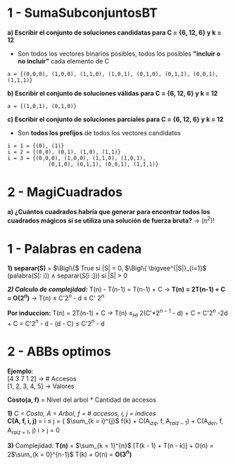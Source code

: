 # 1 - SumaSubconjuntosBT
**a) Escribir el conjunto de soluciones candidatas para C = {6, 12, 6} y k = 12**
- Son todos los vectores binarios posibles, todos los posibles **"incluir o no incluir"** cada elemento de C
```
a = {(0,0,0), (1,0,0), (1,1,0), (1,0,1), (0,1,0), (0,1,1), (0,0,1), (1,1,1)}
``` 
**b) Escribir el conjunto de soluciones válidas para C = {6, 12, 6} y k = 12**
```
a = {(1,0,1), (0,1,0)}
```
**c) Escribir el conjunto de soluciones parciales para C = {6, 12, 6} y k = 12**
- Son **todos los prefijos** de todos los vectores candidatos
```
i = 1 = {(0), (1)}
i = 2 = {(0,0), (0,1), (1,0), (1,1)}
i = 3 = {(0,0,0), (1,0,0), (1,1,0), (1,0,1),
			 (0,1,0), (0,1,1), (0,0,1), (1,1,1)}
```


# 2 - MagiCuadrados
**a) ¿Cuántos cuadrados habría que generar para encontrar todos los cuadrados mágicos si se utiliza una solución de fuerza bruta?** -> $(n^{2})!$   



# 1 - Palabras en cadena

**1) separar(S)** = 
$\Bigl\{$ True si |S| = 0,
$\Bigl\{ \bigvee^{|S|}_{i=1}$ (palabra(S[: i]) $\land$ separar(S[i :])) si |S| > 0

***2) Calculo de complejidad:***
T(n) - T(n-1) = T(n-1) + C
-> **T(n) = 2T(n-1) + C = O(2$^n$)**
-> T(n) $\leq$ C'2$^n$ - d $\leq$ C' 2$^n$

**Por induccion:**
T(n) = 2T(n-1) + C
-> T(n) $\leq_{HI}$ 2(C'*2$^{n-1}$ - d) + C
= C'2$^n$ -2d + C
= C'2$^n$ - d - (d - C) $\leq$ C'2$^n$ - d

# 2 - ABBs optimos

**Ejemplo**:  
[4 3 7 1 2] -> # Accesos  
[1, 2, 3, 4, 5] -> Valores  
  
**Costo(a, f)** = Nivel del arbol * Cantidad de accesos

**1)** _C = Costo, A = Arbol, f = # accesos, i, j = indices_  
**C(A, f, i, j)** =
	i $\leq$ j = { $\sum_{k = i}^{j}$ f(k) + C(A$_{izq}$, f, A$_{raiz - 1}$) + C(A$_{der}$, f, A$_{raiz + 1}$, j)
	i $>$ j = 0

**3)** Complejidad:
**T(n)** = $\sum_{k = 1}^{n}$ [T(k - 1) + T(n - k)] + O(n) = 2$\sum_{k = 0}^{n-1}$  T(k) + O(n)
= **O(3$^n$)**